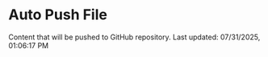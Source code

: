 # Auto Push File

Content that will be pushed to GitHub repository.
Last updated: 07/31/2025, 01:06:17 PM